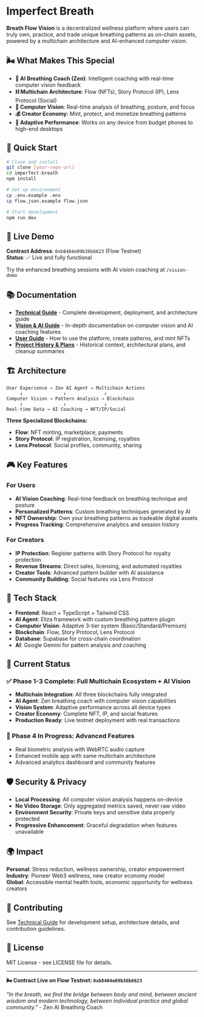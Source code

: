 # Imperfect Breath

**Breath Flow Vision** is a decentralized wellness platform where users can truly own, practice, and trade unique breathing patterns as on-chain assets, powered by a multichain architecture and AI-enhanced computer vision.

## 🌬️ What Makes This Special

- **🤖 AI Breathing Coach (Zen)**: Intelligent coaching with real-time computer vision feedback
- **⛓️ Multichain Architecture**: Flow (NFTs), Story Protocol (IP), Lens Protocol (Social)
- **🎯 Computer Vision**: Real-time analysis of breathing, posture, and focus
- **💰 Creator Economy**: Mint, protect, and monetize breathing patterns
- **📱 Adaptive Performance**: Works on any device from budget phones to high-end desktops

## 🚀 Quick Start

```bash
# Clone and install
git clone [your-repo-url]
cd imperfect-breath
npm install

# Set up environment
cp .env.example .env
cp flow.json.example flow.json

# Start development
npm run dev
```

## 🎯 Live Demo

**Contract Address**: `0xb8404e09b36b6623` (Flow Testnet)  
**Status**: ✅ Live and fully functional

Try the enhanced breathing sessions with AI vision coaching at `/vision-demo`

## 📚 Documentation

- **[Technical Guide](./docs/TechnicalGuide.md)** - Complete development, deployment, and architecture guide
- **[Vision & AI Guide](./docs/VisionAIGuide.md)** - In-depth documentation on computer vision and AI coaching features
- **[User Guide](./docs/UserGuide.md)** - How to use the platform, create patterns, and mint NFTs
- **[Project History & Plans](./docs/ProjectHistoryPlans.md)** - Historical context, architectural plans, and cleanup summaries

## 🏗️ Architecture

```
User Experience → Zen AI Agent → Multichain Actions
     ↓               ↓              ↓
Computer Vision → Pattern Analysis → Blockchain
     ↓               ↓              ↓
Real-time Data → AI Coaching → NFT/IP/Social
```

**Three Specialized Blockchains:**

- **Flow**: NFT minting, marketplace, payments
- **Story Protocol**: IP registration, licensing, royalties
- **Lens Protocol**: Social profiles, community, sharing

## 🎮 Key Features

### For Users

- **AI Vision Coaching**: Real-time feedback on breathing technique and posture
- **Personalized Patterns**: Custom breathing techniques generated by AI
- **NFT Ownership**: Own your breathing patterns as tradeable digital assets
- **Progress Tracking**: Comprehensive analytics and session history

### For Creators

- **IP Protection**: Register patterns with Story Protocol for royalty protection
- **Revenue Streams**: Direct sales, licensing, and automated royalties
- **Creator Tools**: Advanced pattern builder with AI assistance
- **Community Building**: Social features via Lens Protocol

## 🔧 Tech Stack

- **Frontend**: React + TypeScript + Tailwind CSS
- **AI Agent**: Eliza framework with custom breathing pattern plugin
- **Computer Vision**: Adaptive 3-tier system (Basic/Standard/Premium)
- **Blockchain**: Flow, Story Protocol, Lens Protocol
- **Database**: Supabase for cross-chain coordination
- **AI**: Google Gemini for pattern analysis and coaching

## 🌟 Current Status

### ✅ Phase 1-3 Complete: Full Multichain Ecosystem + AI Vision

- **Multichain Integration**: All three blockchains fully integrated
- **AI Agent**: Zen breathing coach with computer vision capabilities
- **Vision System**: Adaptive performance across all device types
- **Creator Economy**: Complete NFT, IP, and social features
- **Production Ready**: Live testnet deployment with real transactions

### 🚧 Phase 4 In Progress: Advanced Features

- Real biometric analysis with WebRTC audio capture
- Enhanced mobile app with same multichain architecture
- Advanced analytics dashboard and community features

## 🛡️ Security & Privacy

- **Local Processing**: All computer vision analysis happens on-device
- **No Video Storage**: Only aggregated metrics saved, never raw video
- **Environment Security**: Private keys and sensitive data properly protected
- **Progressive Enhancement**: Graceful degradation when features unavailable

## 🌍 Impact

**Personal**: Stress reduction, wellness ownership, creator empowerment  
**Industry**: Pioneer Web3 wellness, new creator economy model  
**Global**: Accessible mental health tools, economic opportunity for wellness creators

## 🤝 Contributing

See [Technical Guide](./docs/TechnicalGuide.md) for development setup, architecture details, and contribution guidelines.

## 📄 License

MIT License - see LICENSE file for details.

---

**🌬️ Contract Live on Flow Testnet: `0xb8404e09b36b6623`**

_"In the breath, we find the bridge between body and mind, between ancient wisdom and modern technology, between individual practice and global community."_ - Zen AI Breathing Coach

